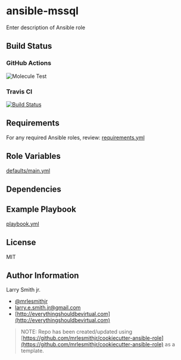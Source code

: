 # ansible-mssql

Enter description of Ansible role

## Build Status

### GitHub Actions

![Molecule Test](https://github.com/mrlesmithjr/ansible-mssql/workflows/Molecule%20Test/badge.svg)

### Travis CI

[![Build Status](https://travis-ci.org/mrlesmithjr/ansible-mssql.svg?branch=master)](https://travis-ci.org/mrlesmithjr/ansible-mssql)



## Requirements

For any required Ansible roles, review:
[requirements.yml](requirements.yml)

## Role Variables

[defaults/main.yml](defaults/main.yml)

## Dependencies

## Example Playbook

[playbook.yml](playbook.yml)

## License

MIT

## Author Information

Larry Smith jr.

- [@mrlesmithjr](https://twitter.com/mrlesmithjr)
- [larry.e.smith.jr@gmail.com](mailto:larry.e.smith.jr@gmail.com)
- [http://everythingshouldbevirtual.com](http://everythingshouldbevirtual.com)

> NOTE: Repo has been created/updated using [https://github.com/mrlesmithjr/cookiecutter-ansible-role](https://github.com/mrlesmithjr/cookiecutter-ansible-role) as a template.
